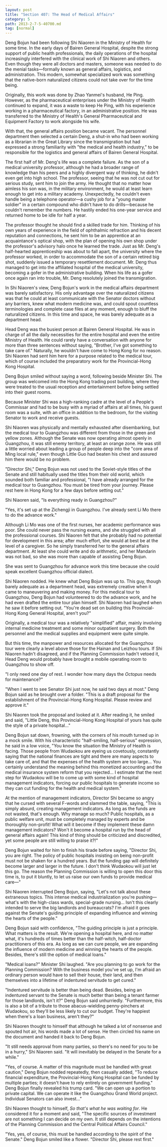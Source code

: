 ```yaml
---
layout: post
title: "Section 407: The Head of Medical Affairs"
category: 5
path: 2013-2-7-5-40700.md
tag: [normal]
---
```


Deng Bojun had been following Shi Niaoren in the Ministry of Health for some time. In the early days of Bairen General Hospital, despite the strong support of public health professionals, the daily operations of the hospital increasingly interfered with the clinical work of Shi Niaoren and others. Even though they were all doctors and masters, someone was needed to do the menial tasks—formally known as general affairs, logistics, and administration. This modern, somewhat specialized work was something that the native-born naturalized citizens could not take over for the time being.

Originally, this work was done by Zhao Yanmei's husband, He Ping. However, as the pharmaceutical enterprises under the Ministry of Health continued to expand, it was a waste to keep He Ping, with his experience working in a pharmaceutical factory, in an administrative position. He was transferred to the Ministry of Health's General Pharmaceutical and Equipment Factory to work alongside his wife.

With that, the general affairs position became vacant. The personnel department then selected a certain Deng, a shut-in who had been working as a librarian in the Great Library since the transmigration but had expressed a strong familiarity with "the medical and health industry," to be responsible for the logistics and general affairs of Bairen General Hospital.

The first half of Mr. Deng's life was a complete failure. As the son of a medical university professor, although he had a broader range of knowledge than his peers and a highly divergent way of thinking, he didn't even get into high school. The professor, seeing that he was not cut out for serious study, sent him to join the army. He thought that no matter how aimless his son was, in the military environment, he would at least learn enough to get into a military academy. Unexpectedly, he couldn't even handle being a telephone operator—a cushy job for a "young master soldier" in a certain compound who didn't have to do drills—because he couldn't remember the numbers. He hastily ended his one-year service and returned home to be idle for half a year.

The professor thought he should find a skilled trade for him. Thinking of his own years of experience in the field of ophthalmic refraction and his decent reputation and connections, he sent him to be an apprentice at an acquaintance's optical shop, with the plan of opening his own shop under the professor's advisory halo once he learned the trade. Just as Mr. Deng's half-hearted apprenticeship was about to fall apart, the university where the professor worked, in order to accommodate the son of a certain retired big shot, suddenly issued a temporary resettlement document. Mr. Deng thus managed to get into the affiliated hospital of the medical university, becoming a gofer in the administrative building. When his life as a gofer once again ran into trouble, Mr. Deng resolutely joined the transmigration.

In Shi Niaoren's view, Deng Bojun's work in the medical affairs department was barely satisfactory. His only advantage over the naturalized citizens was that he could at least communicate with the Senator doctors without any barriers, knew what modern medicine was, and could spout countless terminologies and complete case files at any moment, enough to bluff the naturalized citizens. In this time and space, he was barely adequate as a department head.

Head Deng was the busiest person at Bairen General Hospital. He was in charge of all the daily necessities for the entire hospital and even the entire Ministry of Health. He could rarely have a conversation with anyone for more than three sentences without saying, "Brother, I've got something to take care of." Naturally, he wouldn't have come to Hong Kong for no reason. Shi Niaoren had sent him here for a purpose related to the medical tour, which of course included the preparatory work for the Provincial-Hong Kong Hospital.

Deng Bojun smiled without saying a word, following beside Minister Shi. The group was welcomed into the Hong Kong trading post building, where they were treated to the usual reception and entertainment before being settled into their guest rooms.

Because Minister Shi was a high-ranking cadre at the level of a People's Commissar and had to be busy with a myriad of affairs at all times, his guest room was a suite, with an office in addition to the bedroom, for the visiting Senator to work and receive guests.

Shi Niaoren was physically and mentally exhausted after disembarking, but the medical tour to Guangzhou was different from those in the green and yellow zones. Although the Senate was now operating almost openly in Guangzhou, it was still enemy territory, at least an orange zone. He was still a little worried about leading a group of people deep into the "core area of Ming local rule," even though Little Guo had beaten his chest and assured him there would be no problem.

"Director Shi," Deng Bojun was not used to the Soviet-style titles of the Senate and still habitually used the titles from their old world, which sounded both familiar and professional, "I have already arranged for the medical tour to Guangzhou. You must be tired from your journey. Please rest here in Hong Kong for a few days before setting out."

Shi Niaoren said, "Is everything ready in Guangzhou?"

"Yes, it's set up at the Zichengji in Guangzhou. I've already sent Li Mo there to do the advance work."

Although Li Mo was one of the first nurses, her academic performance was poor. She could never pass the nursing exams, and she struggled with all the professional courses. Shi Niaoren felt that she probably had no potential for development in this area; after much effort, she would at best be at the level of a caregiver. So he simply transferred her to the general affairs department. At least she could write and do arithmetic, and her Mandarin was not bad, so she was more than capable of assisting Deng Bojun.

She was sent to Guangzhou for advance work this time because she could speak excellent Guangzhou official dialect.

Shi Niaoren nodded. He knew what Deng Bojun was up to. This guy, though barely adequate as a department head, was extremely creative when it came to maneuvering and making money. For this medical tour to Guangzhou, Deng Bojun had volunteered to do the advance work, and he had even drafted the entire tour plan himself. Shi Niaoren had laughed when he saw it before setting out. "You're dead set on building this Provincial-Hong Kong General Hospital, aren't you?"

Originally, a medical tour was a relatively "simplified" affair, mainly involving internal medicine treatment and some minor outpatient surgery. Both the personnel and the medical supplies and equipment were quite simple.

But this time, the manpower and resources allocated for the Guangzhou tour were clearly a level above those for the Hainan and Leizhou tours. If Shi Niaoren hadn't disagreed, and if the Planning Commission hadn't vetoed it, Head Deng would probably have brought a mobile operating room to Guangzhou to show off.

"I only need one day of rest. I wonder how many days the *Octopus* needs for maintenance?"

"When I went to see Senator Shi just now, he said two days at most." Deng Bojun said as he brought over a folder. "This is a draft proposal for the establishment of the Provincial-Hong Kong Hospital. Please review and approve it."

Shi Niaoren took the proposal and looked at it. After reading it, he smiled and said, "Little Deng, this Provincial-Hong Kong Hospital of yours has quite the style of a private hospital..."

Deng Bojun sat down, frowning, with the corners of his mouth turned up in a mock smile. With his characteristic "half-smiling, half-serious" expression, he said in a low voice, "You know the situation the Ministry of Health is facing. Those people from Wudaokou are eyeing us covetously, constantly saying that the national finances are tight and there are many aspects to take care of, and that the expenses of the health system are too large... You certainly understand the meaning behind this monetized accounting and the medical insurance system reform that you rejected... I estimate that the next step for Wudaokou will be to come up with some kind of hospital management indicators, forcing our public hospitals to generate income so they can cut funding for the health and medical system."

At the mention of management indicators, Director Shi became so angry that he cursed with several F-words and slammed the table, saying, "This is simply absurd, creating management indicators. As long as the funds are not wasted, that's enough. Why manage so much? Public hospitals, as a public welfare unit, must be completely managed by experts and be thoroughly non-profit! What will it become if they implement these damn management indicators? Won't it become a hospital run by the head of general affairs again! This kind of thing should be criticized and discredited, yet some people are still willing to praise it?!"

Deng Bojun waited for him to finish his tirade before saying, "Director Shi, you are right. The policy of public hospitals insisting on being non-profit must not be shaken for a hundred years. But the funding gap will definitely become larger and larger in the future. I don't think Wudaokou will just let this go. The reason the Planning Commission is willing to open this door this time is, to put it bluntly, to let us raise our own funds to provide medical care—"

Shi Niaoren interrupted Deng Bojun, saying, "Let's not talk about these extraneous topics. This intense medical industrialization you're pushing—what's with the high-class wards, special-grade nursing... Isn't this clearly intended to serve the big landlords and bureaucrats? I'm afraid it goes against the Senate's guiding principle of expanding influence and winning the hearts of the people."

Deng Bojun said with confidence, "The guiding principle is just a principle. What matters is the result. We're opening a hospital here, and no matter what, it's hundreds of times better than the half-witch, half-doctor practitioners of this era. As long as we can cure people, we are expanding the influence of modern medicine and winning the hearts of the people. Besides, there's still the option of medical loans."

"Medical loans?" Minister Shi laughed. "Are you planning to go work for the Planning Commission? With the business model you've set up, I'm afraid an ordinary person would have to sell their house, their land, and then themselves into a lifetime of indentured servitude to get cured."

"Indentured servitude is better than being dead. Besides, being an indentured servant to the Senate is much better than being a tenant farmer for those landlords, isn't it?" Deng Bojun said unhurriedly. "Furthermore, this is also a bit of a tribute to those abacus-wielding penny-pinchers at Wudaokou, so they'll be less likely to cut our budget. They're happiest when there's a loan business, aren't they?"

Shi Niaoren thought to himself that although he talked a lot of nonsense and spouted hot air, his words made a lot of sense. He then circled his name on the document and handed it back to Deng Bojun.

"It still needs approval from many parties, so there's no need for you to be in a hurry," Shi Niaoren said. "It will inevitably be delayed in the Senate for a while."

"Yes, of course. A matter of this magnitude must be handled with great caution," Deng Bojun nodded repeatedly, then casually added, "To reduce financial expenditure, the Provincial-Hong Kong Hospital can be funded by multiple parties; it doesn't have to rely entirely on government funding." Deng Bojun finally revealed his trump card. "We can open up a portion to private capital. We can operate it like the Guangzhou Grand World project. Individual Senators can also invest..."

Shi Niaoren thought to himself, *So that's what he was waiting for*. He considered it for a moment and said, "The specific sources of investment are not something I can decide on my own. It still depends on the intentions of the Planning Commission and the Central Political Affairs Council."

"Yes, yes, of course, this must be handled according to the spirit of the Senate." Deng Bojun smiled like a flower. "Director Shi, please rest first."